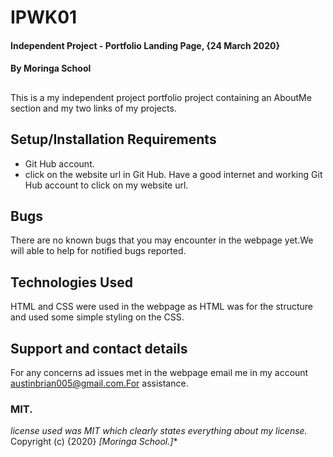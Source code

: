 # IPWK01
#### Independent Project - Portfolio Landing Page, {24 March 2020}
#### By **Moringa School**
##
This is a my independent project portfolio project containing an AboutMe section and my two links of my projects.
## Setup/Installation Requirements
* Git Hub account.
* click on the website url in Git Hub.
Have a good internet and working Git Hub account to click on my website url.
## Bugs
There are no known bugs that you may encounter in the webpage yet.We will able to help for notified bugs reported.
## Technologies Used
HTML and CSS were used in the webpage as HTML was for the structure and used some simple styling on the CSS.
## Support and contact details
For any concerns ad issues met in the webpage email me in my account austinbrian005@gmail.com.For assistance.
### MIT.
*license used was MIT which clearly states everything about my license.*
Copyright (c) {2020} *[Moringa School.]**
